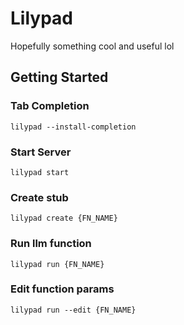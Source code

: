 # Lilypad

Hopefully something cool and useful lol

## Getting Started

### Tab Completion

`lilypad --install-completion`

### Start Server

`lilypad start`

### Create stub

`lilypad create {FN_NAME}`

### Run llm function

`lilypad run {FN_NAME}`

### Edit function params

`lilypad run --edit {FN_NAME}`
